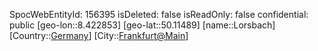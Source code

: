 ﻿---
location: [50.11489,8.422853]
type: Station
tags:
- geo/Station

---
SpocWebEntityId: 156395
isDeleted: false
isReadOnly: false
confidential: public
[geo-lon::8.422853]
[geo-lat::50.11489]
[name::Lorsbach]
[Country::[Germany](geo/Continent/Europe/Germany.md)]
[City::[Frankfurt@Main](geo/Continent/Europe/Germany/Hessen/Frankfurt@Main.md)]

